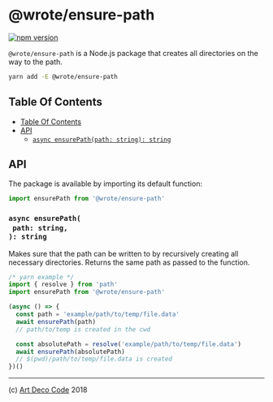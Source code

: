 # @wrote/ensure-path

[![npm version](https://badge.fury.io/js/%40wrote%2Fensure-path.svg)](https://npmjs.org/package/@wrote/ensure-path)

`@wrote/ensure-path` is a Node.js package that creates all directories on the way to the path.

```sh
yarn add -E @wrote/ensure-path
```

## Table Of Contents

- [Table Of Contents](#table-of-contents)
- [API](#api)
  * [`async ensurePath(path: string): string`](#async-ensurepathpath-string-string)

## API

The package is available by importing its default function:

```js
import ensurePath from '@wrote/ensure-path'
```

### `async ensurePath(`<br/>&nbsp;&nbsp;`path: string,`<br/>`): string`

Makes sure that the path can be written to by recursively creating all necessary directories. Returns the same path as passed to the function.

```js
/* yarn example */
import { resolve } from 'path'
import ensurePath from '@wrote/ensure-path'

(async () => {
  const path = 'example/path/to/temp/file.data'
  await ensurePath(path)
  // path/to/temp is created in the cwd

  const absolutePath = resolve('example/path/to/temp/file.data')
  await ensurePath(absolutePath)
  // $(pwd)/path/to/temp/file.data is created
})()
```

---

(c) [Art Deco Code][1] 2018

[1]: https://artdeco.bz
